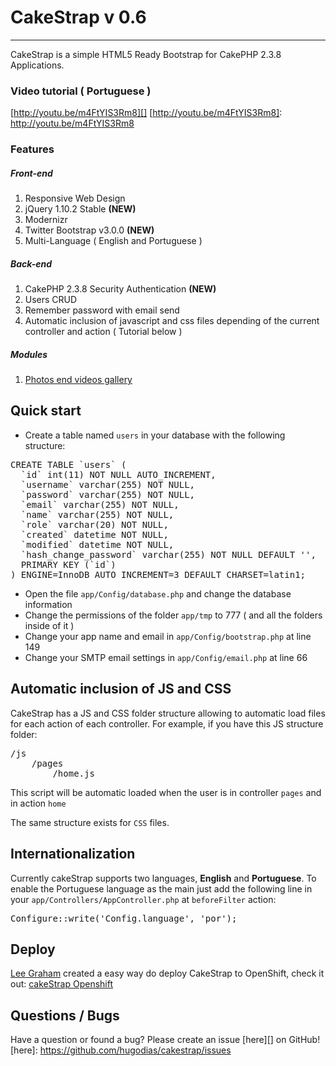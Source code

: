 # CakeStrap v 0.6
---
CakeStrap is a simple HTML5 Ready Bootstrap for CakePHP 2.3.8 Applications.


### Video tutorial ( Portuguese )
[http://youtu.be/m4FtYIS3Rm8][]
[http://youtu.be/m4FtYIS3Rm8]: http://youtu.be/m4FtYIS3Rm8


### Features
##### Front-end
1. Responsive Web Design
2. jQuery 1.10.2 Stable **(NEW)**
3. Modernizr
5. Twitter Bootstrap v3.0.0 **(NEW)**
6. Multi-Language ( English and Portuguese )

##### Back-end
1. CakePHP 2.3.8 Security Authentication **(NEW)**
2. Users CRUD
3. Remember password with email send
4. Automatic inclusion of  javascript and css files depending of the current controller and action ( Tutorial below ) 


##### Modules
1. [Photos end videos gallery](https://github.com/hugodias/CakeStrap-Manager-Module)


## Quick start

- Create a table named `users` in your database with the following structure:


<pre>CREATE TABLE `users` (
  `id` int(11) NOT NULL AUTO_INCREMENT,
  `username` varchar(255) NOT NULL,
  `password` varchar(255) NOT NULL,
  `email` varchar(255) NOT NULL,
  `name` varchar(255) NOT NULL,
  `role` varchar(20) NOT NULL,
  `created` datetime NOT NULL,
  `modified` datetime NOT NULL,
  `hash_change_password` varchar(255) NOT NULL DEFAULT '',
  PRIMARY KEY (`id`)
) ENGINE=InnoDB AUTO_INCREMENT=3 DEFAULT CHARSET=latin1;
</pre>


- Open the file `app/Config/database.php` and change the database information
- Change the permissions of the folder `app/tmp` to 777 ( and all the folders inside of it )
- Change your app name and email in `app/Config/bootstrap.php` at line 149
- Change your SMTP email settings in `app/Config/email.php` at line 66


## Automatic inclusion of JS and CSS
CakeStrap has a JS and CSS folder structure allowing to automatic load files for each action of each controller.
For example, if you have this JS structure folder:

<pre>
/js
	/pages
		/home.js		
</pre>

This script will be automatic loaded when the user is in controller `pages` and in action `home`

The same structure exists for `CSS` files.

## Internationalization

Currently cakeStrap supports two languages, **English** and **Portuguese**. To enable the Portuguese language as the main just add the following line in your `app/Controllers/AppController.php` at `beforeFilter` action:
<pre>
Configure::write('Config.language', 'por');
</pre> 

## Deploy
[Lee Graham](https://github.com/leegraham) created a easy way do deploy CakeStrap to OpenShift, check it out: [cakeStrap Openshift](https://github.com/leegraham/cakeStrap-example)

## Questions / Bugs

Have a question or found a bug? Please create an issue [here][] on GitHub!
[here]: https://github.com/hugodias/cakestrap/issues
